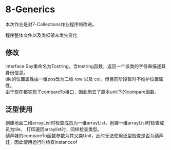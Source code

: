 # 8-Generics
本次作业是对7-Collections作业程序的改进。 
   
程序整体文件以及类框架未发生变化

## 修改
interface Say重命名为Tostring，含tostring函数，返回一个该类的字符串描述其身份信息。  
tile的位置属性由一维pos改为二维 row 以及 col。但目前阶段暂时不维护位置属性。  
由于现在都实现了compareTo接口，因此删去了原本unit下的compare函数。

## 泛型使用
创建地面二维arrayList时检查成员为一维arrayList，创建一维arrayList时检查成员为tile，
打印遍历arraylist时，同样检查类型。  
葫芦娃的compareTo函数参数为其父类Unit，此时无法使用泛型检查是否为葫芦娃，因此使用运行时检查instanceof
